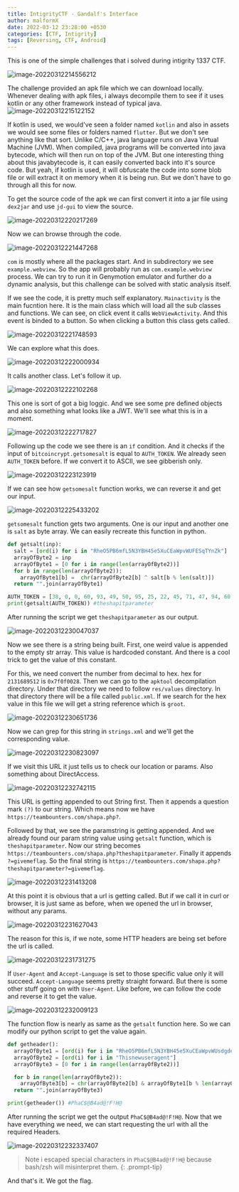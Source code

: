 ```yaml
---
title: IntigrityCTF - Gandalf's Interface
author: malformX
date: 2022-03-12 23:28:00 +0530
categories: [CTF, Intigrity]
tags: [Reversing, CTF, Android]
---
```


This is one of the simple challenges that i solved during intigrity 1337 CTF. 

![image-20220312214556212](/commons/posts/intigrity-gandalfs-interface/image-20220312214556212.png)

The challenge provided an apk file which we can download locally. Whenever dealing with apk files, i always decompile them to see if it uses kotlin or any other framework instead of typical java. 
![image-20220312215122152](/commons/posts/intigrity-gandalfs-interface/image-20220312215122152.png)

If kotlin is used, we would've seen a folder named `kotlin` and also in assets we would see some files or folders named `flutter`. But we don't see anything like that sort.
Unlike C/C++, java language runs on Java Virtual Machine (JVM). When compiled, java programs will be converted into java bytecode, which will then run on top of the JVM. But one interesting thing about this javabytecode is, it can easily converted back into it's source code. But yeah, if kotlin is used, it will obfuscate the code into some blob file or will extract it on memory when it is being run. But we don't have to go through all this for now.

To get the source code of the apk we can first convert it into a jar file using `dex2jar` and use `jd-gui` to view the source.

![image-20220312220217269](/commons/posts/intigrity-gandalfs-interface/image-20220312220217269.png)

Now we can browse through the code.

![image-20220312221447268](/commons/posts/intigrity-gandalfs-interface/image-20220312221447268.png)

`com` is mostly where all the packages start. And in subdirectory we see `example.webview`. So the app will probably run as `com.example.webview` process. We can try to run it in Genymotion emulator and further do a dynamic analysis, but this challenge can be solved with static analysis itself.

If we see the code, it is pretty much self explanatory. `Mainactivity` is the main fucntion here. It is the main class which will load all the sub classes and functions. We can see, on click event it calls `WebViewActivity`. And this event is binded to a button. So when clicking a button this class gets called. 

![image-20220312221748593](/commons/posts/intigrity-gandalfs-interface/image-20220312221748593.png)

We can explore what this does.

![image-20220312222000934](/commons/posts/intigrity-gandalfs-interface/image-20220312222000934.png)

It calls another class. Let's follow it up.

![image-20220312222102268](/commons/posts/intigrity-gandalfs-interface/image-20220312222102268.png)

This one is sort of got a  big loggic. And we see some pre defined objects and also something what looks like a JWT. We'll see what this is in a moment.

![image-20220312222717827](/commons/posts/intigrity-gandalfs-interface/image-20220312222717827.png)

Following up the code we see there is an `if` condition. And it checks if the input of `bitcoincrypt.getsomesalt` is equal to `AUTH_TOKEN`. We already seen `AUTH_TOKEN` before. If we convert it to ASCII, we see gibberish only.

![image-20220312223123919](/commons/posts/intigrity-gandalfs-interface/image-20220312223123919.png)

 If we can see how `getsomesalt` function works, we can reverse it and get our input.

![image-20220312225433202](/commons/posts/intigrity-gandalfs-interface/image-20220312225433202.png)

`getsomesalt` function gets two arguments. One is our input and another one is `salt` as byte array. We can easily recreate this function in python.

```python
def getsalt(inp):
  salt = [ord(i) for i in "RheO5PB6mfL5N3YBH45e5XuCEaWpvWUFESqTYnZk"]
  arrayOfByte2 = inp
  arrayOfByte1 = [0 for i in range(len(arrayOfByte2))]
  for b in range(len(arrayOfByte2)):
    arrayOfByte1[b] =  chr(arrayOfByte2[b] ^ salt[b % len(salt)])
  return "".join(arrayOfByte1)

AUTH_TOKEN = [38, 0, 0, 60, 93, 49, 50, 95, 25, 22, 45, 71, 47, 94, 60, 54, 45, 70]
print(getsalt(AUTH_TOKEN)) #theshapitparameter
```

After running the script we get `theshapitparameter` as our output.

![image-20220312230047037](/commons/posts/intigrity-gandalfs-interface/image-20220312230047037.png)

Now we see there is a string being built. First, one weird value is appended to the empty str array. This value is hardcoded constant. And there is a cool trick to get the value of this constant.

For this, we need convert the number from decimal to hex. hex for `2131689512` is `0x7f0f0028`. Then we can go to the `apktool` decompilation directory. Under that directory we need to follow `res/values` directory. In that directory there will be a file called `public.xml`. If we search for the hex value in this file we will get a string reference which is `groot`.

![image-20220312230651736](/commons/posts/intigrity-gandalfs-interface/image-20220312230651736.png)

Now we can grep for this string in `strings.xml` and we'll get the corresponding value.

![image-20220312230823097](/commons/posts/intigrity-gandalfs-interface/image-20220312230823097.png)

If we visit this URL it just tells us to check our location or params. Also something about DirectAccess.

![image-20220312232742115](/commons/posts/intigrity-gandalfs-interface/image-20220312232742115.png)

This URL is getting appended to out String first. Then it appends a question mark `(?)` to our string. Which means now we have `https://teambounters.com/shapa.php?`. 

Followed by that, we see the paramstring is getting appended. And we already found our param string value using `getsalt` function, which is `theshapitparameter`. Now our string becomes `https://teambounters.com/shapa.php?theshapitparameter`. Finally it appends `?=givemeflag`. So the final string is `https://teambounters.com/shapa.php?theshapitparameter?=givemeflag`.

![image-20220312231413208](/commons/posts/intigrity-gandalfs-interface/image-20220312231413208.png)

At this point it is obvious that a url is getting called. But if we call it in curl or browser, it is just same as before, when we opened the url in browser, without any params.

![image-20220312231627043](/commons/posts/intigrity-gandalfs-interface/image-20220312231627043.png)

The reason for this is, if we note, some HTTP headers are being set before the url is called.

![image-20220312231731275](/commons/posts/intigrity-gandalfs-interface/image-20220312231731275.png)

If `User-Agent` and `Accept-Language` is set to those specific value only it will succeed. `Accept-Language` seems pretty straight forward. But there is some other stuff going on with `User-Agent`. Like before, we can follow the code and reverse it to get the value.

![image-20220312232009123](/commons/posts/intigrity-gandalfs-interface/image-20220312232009123.png)

The function flow is nearly as same as the `getsalt` function here. So we can modify our python script to get the value again.

```python
def getheader():
  arrayOfByte1 = [ord(i) for i in "RheO5PB6mfL5N3YBH45e5XuCEaWpvWUsdgdedgdrddf"]
  arrayOfByte2 = [ord(i) for i in "Thisnewuseragent"]
  arrayOfByte3 = [0 for i in range(len(arrayOfByte2))]

  for b in range(len(arrayOfByte2)):
    arrayOfByte3[b] = chr(arrayOfByte2[b] & arrayOfByte1[b % len(arrayOfByte1)])
  return "".join(arrayOfByte3)

print(getheader()) #PhaC$@B4ad@!F!H@
```

After running the script we get the output `PhaC$@B4ad@!F!H@`. Now that we have everything we need, we can start requesting the url with all the required Headers.

![image-20220312232337407](/commons/posts/intigrity-gandalfs-interface/image-20220312232337407.png)

> Note i escaped special characters in `PhaC$@B4ad@!F!H@` because bash/zsh will misinterpret them.
{: .prompt-tip}

And that's it. We got the flag.
